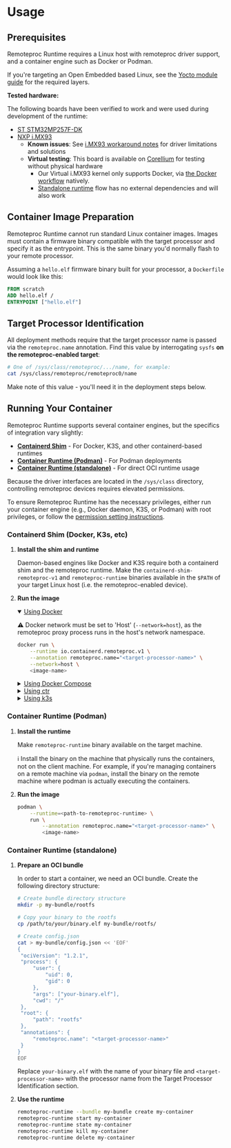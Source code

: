 # Usage

## Prerequisites

Remoteproc Runtime requires a Linux host with remoteproc driver support, and a container engine such as Docker or Podman.

If you're targeting an Open Embedded based Linux, see the [Yocto module guide](./YOCTO_BUILD_INST.md) for the required layers.

**Tested hardware:**

The following boards have been verified to work and were used during development of the runtime:

- [ST STM32MP257F-DK](https://www.st.com/en/evaluation-tools/stm32mp257f-dk.html)
- [NXP i.MX93](https://www.nxp.com/products/processors-and-microcontrollers/arm-processors/i-mx-applications-processors/i-mx-9-processors/i-mx-93-applications-processor-family-arm-cortex-a55-ml-acceleration-power-efficient-mpu:i.MX93)
  - **Known issues**: See [i.MX93 workaround notes](IMX93_WORKAROUNDS.md) for driver limitations and solutions
  - **Virtual testing**: This board is available on [Corellium](./CORELLIUM_USAGE.md) for testing without physical hardware
    - Our Virtual i.MX93 kernel only supports Docker, via [the Docker workflow](#using-docker) natively.
    - [Standalone runtime](#container-runtime-standalone) flow has no external dependencies and will also work

## Container Image Preparation

Remoteproc Runtime cannot run standard Linux container images. Images must contain a firmware binary compatible with the target processor and specify it as the entrypoint. This is the same binary you'd normally flash to your remote processor.

Assuming a `hello.elf` firmware binary built for your processor, a `Dockerfile` would look like this:

```Dockerfile
FROM scratch
ADD hello.elf /
ENTRYPOINT ["hello.elf"]
```

## Target Processor Identification

All deployment methods require that the target processor name is passed via the `remoteproc.name` annotation. Find this value by interrogating `sysfs` **on the remoteproc-enabled target**:

```sh
# One of /sys/class/remoteproc/.../name, for example:
cat /sys/class/remoteproc/remoteproc0/name
```

Make note of this value - you'll need it in the deployment steps below.

## Running Your Container

Remoteproc Runtime supports several container engines, but the specifics of integration vary slightly:

- **[Containerd Shim](#containerd-shim-docker-k3s-etc)** - For Docker, K3S, and other containerd-based runtimes
- **[Container Runtime (Podman)](#container-runtime-podman)** - For Podman deployments
- **[Container Runtime (standalone)](#container-runtime-standalone)** - For direct OCI runtime usage

Because the driver interfaces are located in the `/sys/class` directory, controlling remoteproc devices requires elevated permissions.

To ensure Remoteproc Runtime has the necessary privileges, either run your container engine (e.g., Docker daemon, K3S, or Podman) with root privileges, or follow the [permission setting instructions](./PERMISSION_SETTING.md).

### Containerd Shim (Docker, K3s, etc)

1. **Install the shim and runtime**

   Daemon-based engines like Docker and K3S require both a containerd shim and the remoteproc runtime. Make the `containerd-shim-remoteproc-v1` and `remoteproc-runtime` binaries available in the `$PATH` of your target Linux host (i.e. the remoteproc-enabled device).

1. **Run the image**

   <details open>
   <summary id="using-docker"><ins>Using Docker</ins></summary>

   ⚠️ Docker network must be set to 'Host' (`--network=host`), as the remoteproc proxy process runs in the host's network namespace.

   ```sh
   docker run \
       --runtime io.containerd.remoteproc.v1 \
       --annotation remoteproc.name="<target-processor-name>" \
       --network=host \
       <image-name>
   ```

   </details>

   <details>
   <summary><ins>Using Docker Compose</ins></summary>

   ```yaml
   services:
     hello:
       image: <image-name>
       runtime: io.containerd.remoteproc.v1
       annotations:
         remoteproc.name: <target-processor-name>
   ```

   And then

   ```sh
   docker compose up
   ```

   </details>

   <details>
   <summary><ins>Using ctr</ins></summary>

   ```sh
   ctr run \
       --runtime io.containerd.remoteproc.v1 \
       --annotation remoteproc.name="<target-processor-name>" \
       <image-name> <container-name>
   ```

   </details>

   <details>
   <summary><ins>Using k3s</ins></summary>

   Adjust [`k3s` configuration](https://rancher.com/docs/k3s/latest/en/advanced/#configuring-containerd) to add the new runtime:

   ```toml
   [plugins."io.containerd.grpc.v1.cri".containerd.runtimes.remoteproc]
     runtime_type = "io.containerd.remoteproc.v1"

     # `pod_annotations` is a list of annotations that will be passed to both the pod sandbox, and container OCI annotations.
     # Details: https://raw.githubusercontent.com/containerd/containerd/main/docs/cri/config.md
     pod_annotations = ["remoteproc.name"]
   ```

   And register the runtime with `kubernetes`:

   ```sh
   sudo kubectl apply -f - <<'YAML'
   apiVersion: node.k8s.io/v1
   kind: RuntimeClass
   metadata:
       name: remoteproc
   handler: remoteproc
   YAML
   ```

   Finally, you can run a pod with the necessary annotation:

   ```sh
   kubectl apply -f - <<EOF
   kind: Pod
   apiVersion: v1
   metadata:
     name: demo-pod
     annotations:
       remoteproc.name: <target-processor-name>
   spec:
     runtimeClassName: remoteproc
     containers:
       - name: demo-app
         image: <image-name>
         imagePullPolicy: IfNotPresent
   EOF
   ```

   </details>

### Container Runtime (Podman)

1. **Install the runtime**

   Make `remoteproc-runtime` binary available on the target machine.

   ℹ️ Install the binary on the machine that physically runs the containers, not on the client machine. For example, if you're managing containers on a remote machine via `podman`, install the binary on the remote machine where podman is actually executing the containers.

1. **Run the image**

   ```sh
   podman \
       --runtime=<path-to-remoteproc-runtime> \
       run \
           --annotation remoteproc.name="<target-processor-name>" \
           <image-name>
   ```

### Container Runtime (standalone)

1. **Prepare an OCI bundle**

   In order to start a container, we need an OCI bundle. Create the following directory structure:

   ```sh
   # Create bundle directory structure
   mkdir -p my-bundle/rootfs

   # Copy your binary to the rootfs
   cp /path/to/your/binary.elf my-bundle/rootfs/

   # Create config.json
   cat > my-bundle/config.json << 'EOF'
   {
   	"ociVersion": "1.2.1",
   	"process": {
   		"user": {
   			"uid": 0,
   			"gid": 0
   		},
   		"args": ["your-binary.elf"],
   		"cwd": "/"
   	},
   	"root": {
   		"path": "rootfs"
   	},
   	"annotations": {
   		"remoteproc.name": "<target-processor-name>"
   	}
   }
   EOF
   ```

   Replace `your-binary.elf` with the name of your binary file and `<target-processor-name>` with the processor name from the Target Processor Identification section.

1. **Use the runtime**

   ```sh
   remoteproc-runtime --bundle my-bundle create my-container
   remoteproc-runtime start my-container
   remoteproc-runtime state my-container
   remoteproc-runtime kill my-container
   remoteproc-runtime delete my-container
   ```
